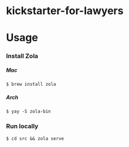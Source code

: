 # kickstarter-for-lawyers

# Usage
### Install Zola
##### Mac
`$ brew install zola`
##### Arch
`$ yay -S zola-bin`

### Run locally
`$ cd src && zola serve`